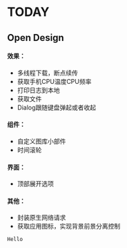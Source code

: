 # TODAY

## Open Design

#### 效果：

- 多线程下载，断点续传
- 获取手机CPU温度CPU频率
- 打印日志到本地
- 获取文件
- Dialog跟随键盘弹起或者收起

#### 组件：

- 自定义图库小部件
- 时间滚轮

#### 界面：

- 顶部展开选项

#### 其他：

- 封装原生网络请求
- 获取应用图标，实现背景前景分离控制

```
Hello
```
